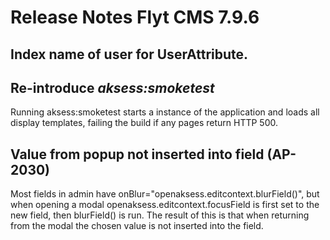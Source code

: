 # Release Notes Flyt CMS 7.9.6

## Index name of user for UserAttribute.

## Re-introduce *aksess:smoketest*
Running aksess:smoketest starts a instance of the application and loads all display templates, failing the build if 
any pages return HTTP 500.

## Value from popup not inserted into field (AP-2030)
Most fields in admin have onBlur="openaksess.editcontext.blurField()", but when opening a modal 
openaksess.editcontext.focusField is first set to the new field, then blurField() is run. 
The result of this is that when returning from the modal the chosen value is not inserted into the field.
